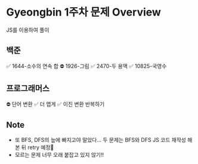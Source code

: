 # Gyeongbin 1주차 문제 Overview
JS를 이용하여 풀이

## 백준
✅ 1644-소수의 연속 합
⛔️ 1926-그림
✅ 2470-두 용액
✅ 10825-국영수

## 프로그래머스
⛔️ 단어 변환
✅ 더 맵게
✅ 이진 변환 반복하기

## Note
- 또 BFS, DFS의 늪에 빠지고야 말았다... 두 문제는 BFS와 DFS JS 코드 재작성 해 본 뒤 retry 예정🥹
- 모르는 문제 너무 오래 붙잡고 있지 않기‼️